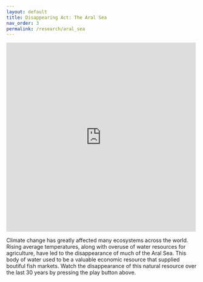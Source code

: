 ```yaml
---
layout: default
title: Disappearing Act: The Aral Sea
nav_order: 3
permalink: /research/aral_sea
---
```


<iframe width="500" height="500" src="https://earthengine.google.com/iframes/timelapse_player_embed.html#v=44.99729,59.79043,5.507,latLng&t=2.71&ps=50&bt=19840101&et=20181231&startDwell=0&endDwell=0" frameborder="0" allowfullscreen></iframe>

Climate change has greatly affected many ecosystems across the world. Rising average temperatures, along with overuse of water resources for agriculture, have led to the disappearance of much of the Aral Sea. This body of water used to be a valuable economic resource that supplied boutiful fish markets. Watch the disappearance of this natural resource over the last 30 years by pressing the play button above.

